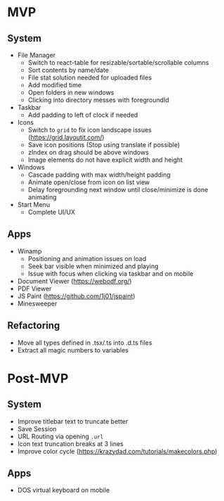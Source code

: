 # MVP

## System

- File Manager
  - Switch to react-table for resizable/sortable/scrollable columns
  - Sort contents by name/date
  - File stat solution needed for uploaded files
  - Add modified time
  - Open folders in new windows
  - Clicking into directory messes with foregroundId
- Taskbar
  - Add padding to left of clock if needed
- Icons
  - Switch to `grid` to fix icon landscape issues (https://grid.layoutit.com/)
  - Save icon positions (Stop using translate if possible)
  - zIndex on drag should be above windows
  - Image elements do not have explicit width and height
- Windows
  - Cascade padding with max width/height padding
  - Animate open/close from icon on list view
  - Delay foregrounding next window until close/minimize is done animating
- Start Menu
  - Complete UI/UX

## Apps

- Winamp
  - Positioning and animation issues on load
  - Seek bar visible when minimized and playing
  - Issue with focus when clicking via taskbar and on mobile
- Document Viewer (https://webodf.org/)
- PDF Viewer
- JS Paint (https://github.com/1j01/jspaint)
- Minesweeper

## Refactoring

- Move all types defined in .tsx/.ts into .d.ts files
- Extract all magic numbers to variables

# Post-MVP

## System

- Improve titlebar text to truncate better
- Save Session
- URL Routing via opening `.url`
- Icon text truncation breaks at 3 lines
- Improve color cycle (https://krazydad.com/tutorials/makecolors.php)

## Apps

- DOS virtual keyboard on mobile
